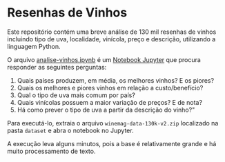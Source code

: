# Resenhas de Vinhos

Este repositório contém uma breve análise de 130 mil resenhas de vinhos incluindo tipo de uva, localidade, vinícola, preço e descrição, utilizando a linguagem Python.

O arquivo [analise-vinhos.ipynb](analise-vinhos.ipynb) é um [Notebook Jupyter](https://jupyter.org/) que procura responder as seguintes perguntas:

1. Quais países produzem, em média, os melhores vinhos? E os piores?
2. Quais os melhores e piores vinhos em relação a custo/benefício?
3. Qual o tipo de uva mais comum por país?
4. Quais vinícolas possuem a maior variação de preços? E de nota?
5. Há como prever o tipo de uva a partir da descrição do vinho?"

Para executá-lo, extraia o arquivo `winemag-data-130k-v2.zip` localizado na pasta `dataset` e abra o notebook no Jupyter.

A execução leva alguns minutos, pois a base é relativamente grande e há muito processamento de texto.
